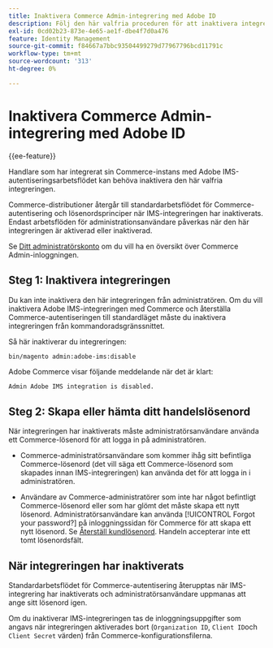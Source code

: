 ```yaml
---
title: Inaktivera Commerce Admin-integrering med Adobe ID
description: Följ den här valfria proceduren för att inaktivera integreringen av Adobe Commerce Admin med Adobe IMS.
exl-id: 0cd02b23-873e-4e65-ae1f-dbe4f7d0a476
feature: Identity Management
source-git-commit: f84667a7bbc93504499279d77967796bcd11791c
workflow-type: tm+mt
source-wordcount: '313'
ht-degree: 0%

---
```


# Inaktivera Commerce Admin-integrering med Adobe ID

{{ee-feature}}

Handlare som har integrerat sin Commerce-instans med Adobe IMS-autentiseringsarbetsflödet kan behöva inaktivera den här valfria integreringen.

Commerce-distributioner återgår till standardarbetsflödet för Commerce-autentisering och lösenordsprinciper när IMS-integreringen har inaktiverats. Endast arbetsflöden för administrationsanvändare påverkas när den här integreringen är aktiverad eller inaktiverad.

Se [Ditt administratörskonto](https://experienceleague.adobe.com/docs/commerce-admin/start/admin/admin-signin.html) om du vill ha en översikt över Commerce Admin-inloggningen.

## Steg 1: Inaktivera integreringen

Du kan inte inaktivera den här integreringen från administratören. Om du vill inaktivera Adobe IMS-integreringen med Commerce och återställa Commerce-autentiseringen till standardläget måste du inaktivera integreringen från kommandoradsgränssnittet.

Så här inaktiverar du integreringen:

```bash
bin/magento admin:adobe-ims:disable
```

Adobe Commerce visar följande meddelande när det är klart:

```terminal
Admin Adobe IMS integration is disabled.
```

## Steg 2: Skapa eller hämta ditt handelslösenord

När integreringen har inaktiverats måste administratörsanvändare använda ett Commerce-lösenord för att logga in på administratören.

* Commerce-administratörsanvändare som kommer ihåg sitt befintliga Commerce-lösenord (det vill säga ett Commerce-lösenord som skapades innan IMS-integreringen) kan använda det för att logga in i administratören.

* Användare av Commerce-administratörer som inte har något befintligt Commerce-lösenord eller som har glömt det måste skapa ett nytt lösenord. Administratörsanvändare kan använda [!UICONTROL Forgot your password?] på inloggningssidan för Commerce för att skapa ett nytt lösenord. Se [Återställ kundlösenord](https://experienceleague.adobe.com/docs/commerce-admin/customers/customer-accounts/configure/password-reset.html). Handeln accepterar inte ett tomt lösenordsfält.

## När integreringen har inaktiverats

Standardarbetsflödet för Commerce-autentisering återupptas när IMS-integrering har inaktiverats och administratörsanvändare uppmanas att ange sitt lösenord igen.

Om du inaktiverar IMS-integreringen tas de inloggningsuppgifter som angavs när integreringen aktiverades bort (`Organization ID`, `Client ID`och `Client Secret` värden) från Commerce-konfigurationsfilerna.
